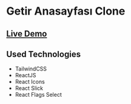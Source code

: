 # Getir Anasayfası Clone
## [Live Demo](https://brave-bhabha-c1bc64.netlify.app)


## Used Technologies
- TailwindCSS
- ReactJS
- React Icons
- React Slick
- React Flags Select

